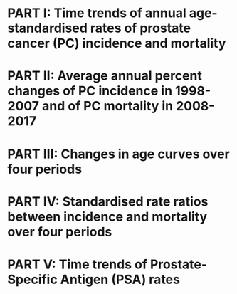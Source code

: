 # PART I: Time trends of annual age-standardised rates of prostate cancer (PC) incidence and mortality
# PART II: Average annual percent changes of PC incidence in 1998-2007 and of PC mortality in 2008-2017
# PART III: Changes in age curves over four periods
# PART IV: Standardised rate ratios between incidence and mortality over four periods
# PART V: Time trends of Prostate-Specific Antigen (PSA) rates
